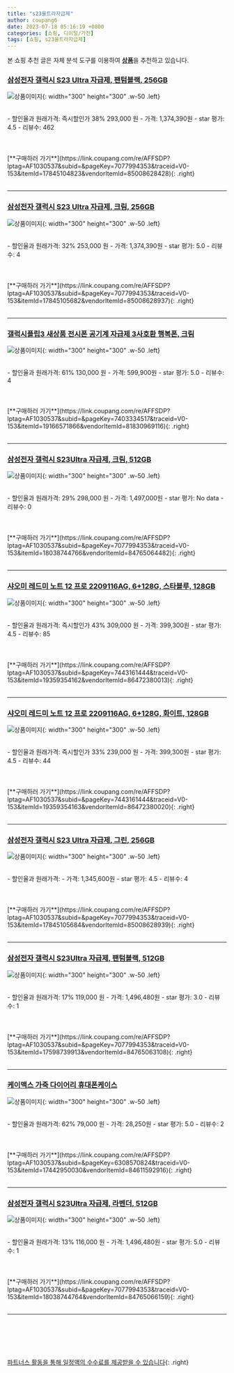 ```yaml
---
title: "s23울트라자급제"
author: coupang6
date: 2023-07-18 05:16:19 +0800
categories: [쇼핑, 디이털/가전]
tags: [쇼핑, s23울트라자급제]
---
```


본 쇼핑 추천 글은 자체 분석 도구를 이용하여 [**상품**](https://link.coupang.com/a/bao1ui)을 추천하고 있습니다.

### [삼성전자 갤럭시 S23 Ultra 자급제, 팬텀블랙, 256GB](https://link.coupang.com/re/AFFSDP?lptag=AF1030537&subid=&pageKey=7077994353&traceid=V0-153&itemId=17845104823&vendorItemId=85008628428)

![상품이미지](https://thumbnail6.coupangcdn.com/thumbnails/remote/230x230ex/image/rs_quotation_api/y0iqdbwa/906431edb9064c0e99e43662326d2b6a.jpg){: width="300" height="300" .w-50 .left}


<br>
- 할인율과 원래가격: 즉시할인가 38%  293,000   원
- 가격: 1,374,390원
- star 평가: 4.5
- 리뷰수: 462
<br>
<br>
<br>
<br>
[**구매하러 가기**](https://link.coupang.com/re/AFFSDP?lptag=AF1030537&subid=&pageKey=7077994353&traceid=V0-153&itemId=17845104823&vendorItemId=85008628428){: .right}
<br>
<br>

---

### [삼성전자 갤럭시 S23 Ultra 자급제, 크림, 256GB](https://link.coupang.com/re/AFFSDP?lptag=AF1030537&subid=&pageKey=7077994353&traceid=V0-153&itemId=17845105682&vendorItemId=85008628937)

![상품이미지](https://thumbnail8.coupangcdn.com/thumbnails/remote/230x230ex/image/rs_quotation_api/gmo03gka/be7b6748cb474036af4ef17c6d441569.jpg){: width="300" height="300" .w-50 .left}


<br>
- 할인율과 원래가격: 32%  253,000   원
- 가격: 1,374,390원
- star 평가: 5.0
- 리뷰수: 4
<br>
<br>
<br>
<br>
[**구매하러 가기**](https://link.coupang.com/re/AFFSDP?lptag=AF1030537&subid=&pageKey=7077994353&traceid=V0-153&itemId=17845105682&vendorItemId=85008628937){: .right}
<br>
<br>

---

### [갤럭시플립3 새상품 전시폰 공기계 자급제 3사호환 행복폰, 크림](https://link.coupang.com/re/AFFSDP?lptag=AF1030537&subid=&pageKey=7403334517&traceid=V0-153&itemId=19166571866&vendorItemId=81830969116)

![상품이미지](https://thumbnail8.coupangcdn.com/thumbnails/remote/230x230ex/image/vendor_inventory/01c9/ffa356551318d356e200b720893af2d451a3d14ca7af88e683ddb19069c9.jpg){: width="300" height="300" .w-50 .left}


<br>
- 할인율과 원래가격: 61%  130,000   원
- 가격: 599,900원
- star 평가: 5.0
- 리뷰수: 4
<br>
<br>
<br>
<br>
[**구매하러 가기**](https://link.coupang.com/re/AFFSDP?lptag=AF1030537&subid=&pageKey=7403334517&traceid=V0-153&itemId=19166571866&vendorItemId=81830969116){: .right}
<br>
<br>

---

### [삼성전자 갤럭시 S23Ultra 자급제, 크림, 512GB](https://link.coupang.com/re/AFFSDP?lptag=AF1030537&subid=&pageKey=7077994353&traceid=V0-153&itemId=18038744766&vendorItemId=84765064482)

![상품이미지](https://thumbnail6.coupangcdn.com/thumbnails/remote/230x230ex/image/retail/images/9256673146319897-0fb25a2b-93d3-4006-b119-e43d1e7d9615.jpg){: width="300" height="300" .w-50 .left}


<br>
- 할인율과 원래가격: 29%  298,000   원
- 가격: 1,497,000원
- star 평가: No data
- 리뷰수: 0
<br>
<br>
<br>
<br>
[**구매하러 가기**](https://link.coupang.com/re/AFFSDP?lptag=AF1030537&subid=&pageKey=7077994353&traceid=V0-153&itemId=18038744766&vendorItemId=84765064482){: .right}
<br>
<br>

---

### [샤오미 레드미 노트 12 프로 2209116AG, 6+128G, 스타블루, 128GB](https://link.coupang.com/re/AFFSDP?lptag=AF1030537&subid=&pageKey=7443161444&traceid=V0-153&itemId=19359354162&vendorItemId=86472380013)

![상품이미지](https://thumbnail6.coupangcdn.com/thumbnails/remote/230x230ex/image/vendor_inventory/5a14/03b508a11da973652fd740e5a36a73260eeb077c164014fc7056361d7c48.jpg){: width="300" height="300" .w-50 .left}


<br>
- 할인율과 원래가격: 즉시할인가 43%  309,000   원
- 가격: 399,300원
- star 평가: 4.5
- 리뷰수: 85
<br>
<br>
<br>
<br>
[**구매하러 가기**](https://link.coupang.com/re/AFFSDP?lptag=AF1030537&subid=&pageKey=7443161444&traceid=V0-153&itemId=19359354162&vendorItemId=86472380013){: .right}
<br>
<br>

---

### [샤오미 레드미 노트 12 프로 2209116AG, 6+128G, 화이트, 128GB](https://link.coupang.com/re/AFFSDP?lptag=AF1030537&subid=&pageKey=7443161444&traceid=V0-153&itemId=19359354163&vendorItemId=86472380020)

![상품이미지](https://thumbnail8.coupangcdn.com/thumbnails/remote/230x230ex/image/vendor_inventory/3c1d/af2910cdc4dc5072c89b31545715ef0feb956d658a5918f80678f88f78f0.jpg){: width="300" height="300" .w-50 .left}


<br>
- 할인율과 원래가격: 즉시할인가 33%  239,000   원
- 가격: 399,300원
- star 평가: 4.5
- 리뷰수: 44
<br>
<br>
<br>
<br>
[**구매하러 가기**](https://link.coupang.com/re/AFFSDP?lptag=AF1030537&subid=&pageKey=7443161444&traceid=V0-153&itemId=19359354163&vendorItemId=86472380020){: .right}
<br>
<br>

---

### [삼성전자 갤럭시 S23 Ultra 자급제, 그린, 256GB](https://link.coupang.com/re/AFFSDP?lptag=AF1030537&subid=&pageKey=7077994353&traceid=V0-153&itemId=17845105684&vendorItemId=85008628939)

![상품이미지](https://thumbnail10.coupangcdn.com/thumbnails/remote/230x230ex/image/rs_quotation_api/rqod8cwz/ca109c535cc1477cb0f3f6313a546a7b.jpg){: width="300" height="300" .w-50 .left}


<br>
- 할인율과 원래가격: 
- 가격: 1,345,600원
- star 평가: 4.5
- 리뷰수: 4
<br>
<br>
<br>
<br>
[**구매하러 가기**](https://link.coupang.com/re/AFFSDP?lptag=AF1030537&subid=&pageKey=7077994353&traceid=V0-153&itemId=17845105684&vendorItemId=85008628939){: .right}
<br>
<br>

---

### [삼성전자 갤럭시 S23Ultra 자급제, 팬텀블랙, 512GB](https://link.coupang.com/re/AFFSDP?lptag=AF1030537&subid=&pageKey=7077994353&traceid=V0-153&itemId=17598739913&vendorItemId=84765063108)

![상품이미지](https://thumbnail9.coupangcdn.com/thumbnails/remote/230x230ex/image/retail/images/537315522275643-f4ce8abd-b5cc-4537-81fc-583693aa74f7.jpg){: width="300" height="300" .w-50 .left}


<br>
- 할인율과 원래가격: 17%  119,000   원
- 가격: 1,496,480원
- star 평가: 3.0
- 리뷰수: 1
<br>
<br>
<br>
<br>
[**구매하러 가기**](https://link.coupang.com/re/AFFSDP?lptag=AF1030537&subid=&pageKey=7077994353&traceid=V0-153&itemId=17598739913&vendorItemId=84765063108){: .right}
<br>
<br>

---

### [케이맥스 가죽 다이어리 휴대폰케이스](https://link.coupang.com/re/AFFSDP?lptag=AF1030537&subid=&pageKey=6308570824&traceid=V0-153&itemId=17442950030&vendorItemId=84611592916)

![상품이미지](https://thumbnail10.coupangcdn.com/thumbnails/remote/230x230ex/image/vendor_inventory/aa92/0c05fa127aae66cdec48b0c3f93bfa3cb08f12aaabc60ba8a92641ac6f17.jpg){: width="300" height="300" .w-50 .left}


<br>
- 할인율과 원래가격: 62%  79,000   원
- 가격: 28,250원
- star 평가: 5.0
- 리뷰수: 2
<br>
<br>
<br>
<br>
[**구매하러 가기**](https://link.coupang.com/re/AFFSDP?lptag=AF1030537&subid=&pageKey=6308570824&traceid=V0-153&itemId=17442950030&vendorItemId=84611592916){: .right}
<br>
<br>

---

### [삼성전자 갤럭시 S23Ultra 자급제, 라벤더, 512GB](https://link.coupang.com/re/AFFSDP?lptag=AF1030537&subid=&pageKey=7077994353&traceid=V0-153&itemId=18038744764&vendorItemId=84765066159)

![상품이미지](https://thumbnail9.coupangcdn.com/thumbnails/remote/230x230ex/image/retail/images/9256475496336215-26435364-f656-4f76-be0d-0a84553ed021.jpg){: width="300" height="300" .w-50 .left}


<br>
- 할인율과 원래가격: 13%  116,000   원
- 가격: 1,496,480원
- star 평가: 5.0
- 리뷰수: 1
<br>
<br>
<br>
<br>
[**구매하러 가기**](https://link.coupang.com/re/AFFSDP?lptag=AF1030537&subid=&pageKey=7077994353&traceid=V0-153&itemId=18038744764&vendorItemId=84765066159){: .right}
<br>
<br>

---
<br><br><br><br><br> [파트너스 활동을 통해 일정액의 수수료를 제공받을 수 있습니다](https://link.coupang.com/a/bao1ui){: .right}